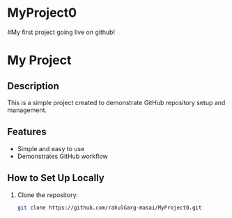 # MyProject0
#My first project going live on github!

# My Project

## Description
This is a simple project created to demonstrate GitHub repository setup and management.

## Features
- Simple and easy to use
- Demonstrates GitHub workflow

## How to Set Up Locally
1. Clone the repository:
   ```bash
   git clone https://github.com/rahulGarg-masai/MyProject0.git

